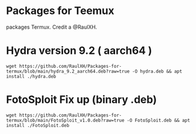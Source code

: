 # Packages for Teemux
packages Termux. Credit a @RaulXH.
# Hydra version 9.2 ( aarch64 )
```
wget https://github.com/RaulXH/Packages-for-termux/blob/main/hydra_9.2_aarch64.deb?raw=true -O hydra.deb && apt install ./hydra.deb
```
# FotoSploit Fix up (binary .deb)
```
wget https://github.com/RaulXH/Packages-for-termux/blob/main/FotoSploit_v1.0.deb?raw=true -O FotoSploit.deb && apt install ./FotoSploit.deb
```
#
